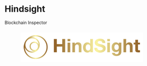 # Hindsight
Blockchain Inspector
###
<div style="margin:0 auto; text-align: center;">
<img src='./assets/logo_no_back.png' style="width: 400px; height: auto;"/>
</div>
